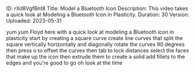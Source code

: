 ID: rXd8VgfBnt8
Title: Model a Bluetooth Icon
Description: This video takes a quick look at Modeling a Bluetooth Icon in Plasticity.
Duration: 30
Version: 
Uploaded: 2023-05-31

yum yum Floyd here with a quick look at
modeling a Bluetooth icon in plasticity
start by creating a square curve create
line curves that split the square
vertically horizontally and diagonally
rotate the curves 90 degrees then press
o to offset the curves then tab to lock
distances select the faces that make up
the icon then extrude them to create a
solid
add fillets to the edges and you're good
to go oh look at the time
